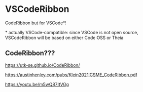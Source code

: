 
# VSCodeRibbon

CodeRibbon but for VSCode\*!

\* actually VSCode-compatible: since VSCode is not open source, VSCodeRibbon will be based on either Code OSS or Theia

## CodeRibbon???

https://utk-se.github.io/CodeRibbon/

https://austinhenley.com/pubs/Klein2021ICSME_CodeRibbon.pdf

https://youtu.be/m5wQ87ItVGg


